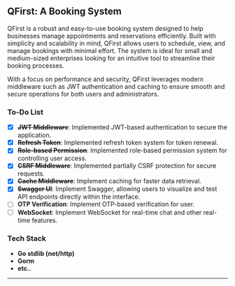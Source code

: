 ## QFirst: A Booking System

QFirst is a robust and easy-to-use booking system designed to help businesses manage appointments and reservations efficiently. Built with simplicity and scalability in mind, QFirst allows users to schedule, view, and manage bookings with minimal effort. The system is ideal for small and medium-sized enterprises looking for an intuitive tool to streamline their booking processes.

With a focus on performance and security, QFirst leverages modern middleware such as JWT authentication and caching to ensure smooth and secure operations for both users and administrators.

### To-Do List

- [x] ~~**JWT Middleware**~~: Implemented JWT-based authentication to secure the application.
- [x] ~~**Refresh Token**~~: Implemented refresh token system for token renewal.
- [x] ~~**Role-based Permission**~~: Implemented role-based permission system for controlling user access.
- [x] ~~**CSRF Middleware**~~: Implemented partially CSRF protection for secure requests.
- [x] ~~**Cache Middleware**~~: Implement caching for faster data retrieval.
- [x] ~~**Swagger UI**~~: Implement Swagger, allowing users to visualize and test API endpoints directly within the interface.
- [ ] **OTP Verification**: Implement OTP-based verification for user.
- [ ] **WebSocket**: Implement WebSocket for real-time chat and other real-time features.

### Tech Stack

- **Go stdlib (net/http)**
- **Gorm**
- **etc..**

---
